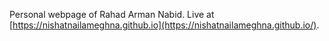 Personal webpage of Rahad Arman Nabid. Live at [https://nishatnailameghna.github.io](https://nishatnailameghna.github.io/).
